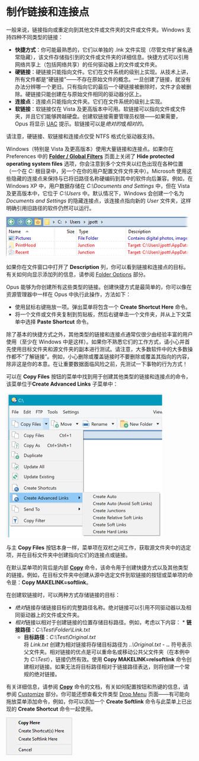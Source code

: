 # 制作链接和连接点

一般来说，链接指向或重定向到其他文件或文件夹的文件或文件夹。Windows 支持四种不同类型的链接：

- **快捷方式**：你可能最熟悉的，它们以单独的 .lnk 文件实现（尽管文件扩展名通常隐藏），该文件存储指引到的文件或文件夹的详细信息。快捷方式可以引用网络共享上（包括网络共享）的任何驱动器上的文件或文件夹。
- **硬链接**：硬链接只能指向文件。它们在文件系统的级别上实现。从技术上讲，所有文件都是“硬链接”——不存在原始文件的概念。一旦创建了链接，就没有办法分辨哪一个更旧。只有指向它的最后一个硬链接被删除时，文件才会被删除。硬链接只能创建在与原始文件相同的驱动器分区上。
- **连接点**：连接点只能指向文件夹。它们在文件系统的级别上实现。
- **软链接**：软链接仅在 Vista 及更高版本中可用。软链接可以指向文件或文件夹，并且它们能够跨越硬盘。创建软链接需要管理员权限——如果需要，Opus 将显示 [UAC](/Manual/file_operations/uac_and_administrator_mode.zh.md) 提示。软链接可以是*绝对的*或*相对的*。

请注意，硬链接、软链接和连接点仅受 NTFS 格式化驱动器支持。

Windows（特别是 Vista 及更高版本）使用大量链接和连接点。如果你在 Preferences 中的 **[Folder / Global Filters](/Manual/preferences/preferences_categories/filtering_and_sorting/global_filters.zh.md)** 页面上关闭了 **Hide protected operating system files** 选项，你会注意到多个文件夹以红色出现在各种位置（一个在 *C:* 根目录中，另一个在你的用户配置文件文件夹中）。Microsoft 使用这些隐藏的连接点来保持与已将旧路径名称硬编码到其中的软件向后兼容。例如，在 Windows XP 中，用户数据存储在 *C:\Documents and Settings* 中，但在 Vista 及更高版本中，它位于 *C:\Users* 中。默认情况下，Windows 会创建一个名为 *Documents and Settings* 的隐藏连接点，该连接点指向新的 *User* 文件夹，这样明确引用旧路径的软件仍然可以运行。

![](/Manual/images/media/junction_targets.png)

如果你在文件窗口中打开了 **Description** 列，你可以看到链接和连接点的目标。有关如何向显示添加列的信息，请参阅 [Folder Options](/Manual/basic_concepts/folder_options/README.zh.md) 部分。

Opus 能够为你创建所有这些类型的链接。创建快捷方式是最简单的，你可以像在资源管理器中一样在 Opus 中执行此操作，方法如下：

- 使用鼠标右键拖放一项。弹出菜单将包含一个 **Create Shortcut Here** 命令。
- 将一个文件或文件夹复制到剪贴板，然后右键单击一个文件夹，并从上下文菜单中选择 **Paste Shortcut** 命令。

除了基本的快捷方式之外，其他类型的链接和连接点通常仅很少由经验丰富的用户使用（至少在 Windows 中是这样）。如果你不熟悉它们的工作方式，请小心并首先使用目标文件夹和源文件夹的副本进行测试。请注意，大多数软件中的大多数操作都不“了解链接”。例如，小心删除或覆盖链接时不要删除或覆盖其指向的内容，除非这是你的本意。在让重要数据面临风险之前，先测试一下事物的行为方式！

可以在 **Copy Files** 按钮的菜单中找到用于创建其他类型的链接和连接点的命令，该菜单位于**Create Advanced Links** 子菜单中：

![](/Manual/images/media/makinglinks_menu.png)

与主 **Copy Files** 按钮本身一样，菜单项在双栏之间工作，获取源文件夹中的选定项，并在目标文件夹中创建指向它们的连接点或链接。

在默认菜单项的背后是内部 **[Copy](/Manual/reference/command_reference/internal_commands/copy.zh.md)** 命令，该命令用于创建快捷方式以及其他类型的链接。例如，在目标文件夹中创建从源中选定文件到软链接的按钮或菜单项的命令是：**Copy MAKELINK=softlink**。

在创建软链接时，可以两种方式存储链接的目标：

- *绝对*链接存储链接目标的完整路径名称。绝对链接可以引用不同驱动器以及相同驱动器上的文件或文件夹。
- *相对*链接以相对于创建链接的位置存储目标路径。例如，考虑以下内容：
  \* **链接路径**：*C:\Test\Folder\Link.txt*
  - **目标路径**：*C:\Test\Original.txt*  
    将 *Link.txt* 创建为相对链接将存储目标路径为 *..\Original.txt* - **..** 符号表示父文件夹。相对链接的优点是可以重命名或移动公共父文件夹（在本例中为 *C:\Test*），链接仍然有效。使用 **Copy MAKELINK=relsoftlink** 命令创建相对链接。如果无法将目标路径相对于链接路径表达，则将创建一个常规的绝对链接。

有关详细信息，请参阅 **[Copy](/Manual/reference/command_reference/internal_commands/copy.zh.md)** 命令的文档，有关如何配置按钮和热键的信息，请参阅 [Customize](/Manual/customize/README.zh.md) 部分。你可能还想查看文件类型 [Drop Menu](/Manual/file_types/filetype_editor/drop_menu.zh.md) 页面——有可能向拖放菜单添加命令，例如，你可以添加一个 **Create Softlink** 命令与此菜单上已出现的 **Create Shortcut** 命令一起使用。

![](/Manual/images/media/drop_menu_-_results.png)